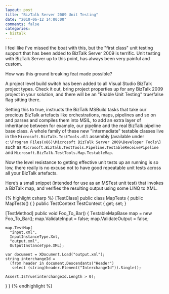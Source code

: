 ```yaml
---
layout: post
title: "BizTalk Server 2009 Unit Testing"
date: "2010-06-12 14:00:00"
comments: false
categories:
- biztalk
---
```


I feel like i've missed the boat with this, but the "first class" unit testing support that has been added to BizTalk Server 2009 is terrific. Unit testing with BizTalk Server up to this point, has always been very painful and custom.

How was this ground breaking feat made possible?

A project level build switch has been added to all Visual Studio BizTalk project types. Check it out, bring project properties up for any BizTalk 2009 project in your solution, and there will be an "Enable Unit Testing" true/false flag sitting there.

Setting this to true, instructs the BizTalk MSBuild tasks that take our precious BizTalk artefacts like orchestrations, maps, pipelines and so on and parses and compiles them into MSIL, to add an extra layer of inheritance between for example, our pipeline and the real BizTalk pipeline base class. A whole family of these new "intermediate" testable classes live in the `Microsoft.BizTalk.TestTools.dll` assembly (available under `c:\Program Files(x86)\Microsoft BizTalk Server 2009\Developer Tools\`) such as `Microsoft.BizTalk.TestTools.Pipeline.TestableReceivePipeline` and `Microsoft.BizTalk.TestTools.Map.TestableMap`.

Now the level resistance to getting effective unit tests up an running is so low, there really is no excuse not to have good repeatable unit tests across all your BizTalk artefacts.

Here’s a small snippet (intended for use as an MSTest unit test) that invokes a BizTalk map, and verifies the resulting output using some LINQ to XML.

{% highlight csharp %}
[TestClass]
public class MapTests
{
  public MapTests() { } 
  public TestContext TestContext { get; set; }

  [TestMethod]
  public void Foo_To_Bar()
  {
    TestableMapBase map = new Foo_To_Bar();
    map.ValidateInput = false;
    map.ValidateOutput = false;
    
    map.TestMap(
      "input.xml",
      InputInstanceType.Xml,
      "output.xml",
      OutputInstanceType.XML);
    
    var document = XDocument.Load("output.xml");
    string interchangeId = 
      (from header in document.Descendants("Header")
       select (string)header.Element("InterchangeId")).Single(); 
    
    Assert.IsTrue(interchangeId.Length > 0);
  }
}
{% endhighlight %}
